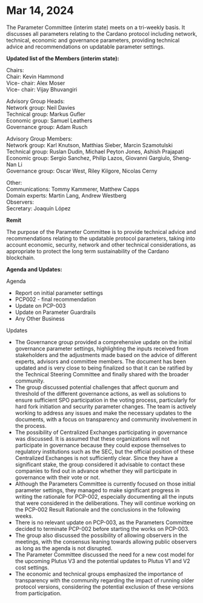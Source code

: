 # Mar 14, 2024

The Parameter Committee (interim state) meets on a tri-weekly basis. It discusses all parameters relating to the Cardano protocol including network, technical, economic and governance parameters, providing technical advice and recommendations on updatable parameter settings.

**Updated list of the Members (interim state):**

Chairs:\
Chair: Kevin Hammond\
Vice- chair: Alex Moser\
Vice- chair: Vijay Bhuvangiri

Advisory Group Heads:\
Network group: Neil Davies\
Technical group: Markus Gufler\
Economic group: Samuel Leathers\
Governance group: Adam Rusch

Advisory Group Members:\
Network group: Karl Knutson, Matthias Sieber, Marcin Szamotulski\
Technical group: Ruslan Dudin, Michael Peyton Jones, Ashish Prajapati\
Economic group: Sergio Sanchez, Philip Lazos, Giovanni Gargiulo, Sheng-Nan Li\
Governance group: Oscar West, Riley Kilgore, Nicolas Cerny

Other:\
Communications: Tommy Kammerer, Matthew Capps\
Domain experts: Martin Lang, Andrew Westberg\
Observers:\
Secretary: Joaquín López

**Remit**

The purpose of the Parameter Committee is to provide technical advice and recommendations relating to the updatable protocol parameters, taking into account economic, security, network and other technical considerations, as appropriate to protect the long term sustainability of the Cardano blockchain.

**Agenda and Updates:**

Agenda

* Report on initial parameter settings
* PCP002 - final recommendation
* Update on PCP-003
* Update on Parameter Guardrails
* Any Other Business

Updates

* The Governance group provided a comprehensive update on the initial governance parameter settings, highlighting the inputs received from stakeholders and the adjustments made based on the advice of different experts, advisors and committee members. The document has been updated and is very close to being finalized so that it can be ratified by the Technical Steering Committee and finally shared with the broader community.
* The group discussed potential challenges that affect quorum and threshold of the different governance actions, as well as solutions to ensure sufficient SPO participation in the voting process, particularly for hard fork initiation and security parameter changes. The team is actively working to address any issues and make the necessary updates to the documents, with a focus on transparency and community involvement in the process.
* The possibility of Centralized Exchanges participating in governance was discussed. It is assumed that these organizations will not participate in governance because they could expose themselves to regulatory institutions such as the SEC, but the official position of these Centralized Exchanges is not sufficiently clear. Since they have a significant stake, the group considered it advisable to contact these companies to find out in advance whether they will participate in governance with their vote or not.
* Although the Parameters Committee is currently focused on those initial parameter settings, they managed to make significant progress in writing the rationale for PCP-002, especially documenting all the inputs that were considered in the deliberations. They will continue working on the PCP-002 Result Rationale and the conclusions in the following weeks.
* There is no relevant update on PCP-003, as the Parameters Committee decided to terminate PCP-002 before starting the works on PCP-003.
* The group also discussed the possibility of allowing observers in the meetings, with the consensus leaning towards allowing public observers as long as the agenda is not disrupted.
* The Parameter Committee discussed the need for a new cost model for the upcoming Plutus V3 and the potential updates to Plutus V1 and V2 cost settings.
* The economic and technical groups emphasized the importance of transparency with the community regarding the impact of running older protocol versions, considering the potential exclusion of these versions from participation.
